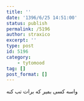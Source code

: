 ```yaml
---
title: ''
date: '1396/6/25 14:51:00'
status: publish
permalink: /5196
author: straxico
excerpt: ''
type: post
id: 5196
category:
    - tytomood
tag: []
post_format: []
---
```

واسه کسی بمیر که برات تب کنه